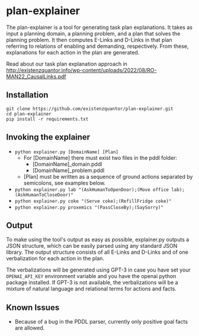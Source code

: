 # plan-explainer

The plan-explainer is a tool for generating task plan explanations. It takes as input a planning domain, a planning problem, and a plan that solves the planning problem. It then computes E-Links and D-Links in that plan referring to relations of enabling and demanding, respectively. From these, explanations for each action in the plan are generated.

Read about our task plan explanation approach in http://existenzquantor.info/wp-content/uploads/2022/08/RO-MAN22_CausalLinks.pdf 

## Installation
```
git clone https://github.com/existenzquantor/plan-explainer.git
cd plan-explainer
pip install -r requirements.txt
```

## Invoking the explainer

* ```python explainer.py [DomainName] [Plan]```
    * For [DomainName] there must exist two files in the pddl folder: 
        * [DomainName]_domain.pddl
        * [DomainName]_problem.pddl
    * [Plan] must be written as a sequence of ground actions separated by semicolons, see examples below.
* ```python explainer.py lab "(AskHumanToOpenDoor);(Move office lab);(AskHumanToCloseDoor)"```
* ```python explainer.py coke "(Serve coke);(RefillFridge coke)"```
* ```python explainer.py proxemics "(PassCloseBy);(SaySorry)"```

## Output

To make using the tool's output as easy as possible, explainer.py outputs a JSON structure, which can be easily parsed using any standard JSON library. The output structure consists of all E-Links and D-Links and of one verbalization for each action in the plan.

The verbalizations will be generated using GPT-3 in case you have set your ```OPENAI_API_KEY``` environment variable and you have the openai python package installed. If GPT-3 is not available, the verbalizations will be a mixture of natural language and relational terms for actions and facts.

## Known Issues
* Because of a bug in the PDDL parser, currently only positive goal facts are allowed.
